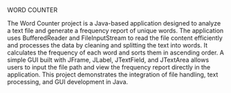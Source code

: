 WORD COUNTER

The Word Counter project is a Java-based application designed to analyze a text file and generate a frequency report of unique words. 
The application uses BufferedReader and FileInputStream to read the file content efficiently and processes the data by cleaning and splitting the text into words.
It calculates the frequency of each word and sorts them in ascending order. 
A simple GUI built with JFrame, JLabel, JTextField, and JTextArea allows users to input the file path and view the frequency report directly in the application.
This project demonstrates the integration of file handling, text processing, and GUI development in Java.
